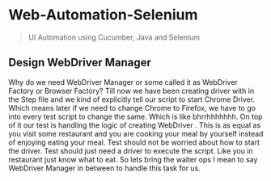 # Web-Automation-Selenium
> UI Automation using Cucumber, Java and Selenium

## Design WebDriver Manager

Why do we need WebDriver Manager or some called it as WebDriver Factory or Browser Factory?
Till now we have been creating driver with in the Step file and we kind of explicitly tell our script to start Chrome Driver. Which means later if we need to change Chrome to Firefox, we have to go into every test script to change the same. Which is like bhrrhhhhhhh. On top of it our test is handling the logic of creating WebDriver . This is as equal as you visit some restaurant and you are cooking your meal by yourself instead of enjoying eating your meal. Test should not be worried about how to start the driver. Test should just need a driver to execute the script. Like you in restaurant just know what to eat. So lets bring the waiter ops I mean to say WebDriver Manager in between to handle this task for us. 